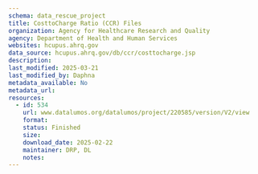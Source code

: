 ```yaml
---
schema: data_rescue_project 
title: CosttoCharge Ratio (CCR) Files
organization: Agency for Healthcare Research and Quality
agency: Department of Health and Human Services
websites: hcupus.ahrq.gov
data_source: hcupus.ahrq.gov/db/ccr/costtocharge.jsp
description: 
last_modified: 2025-03-21
last_modified_by: Daphna
metadata_available: No
metadata_url: 
resources:
  - id: 534
    url: www.datalumos.org/datalumos/project/220585/version/V2/view
    format: 
    status: Finished
    size: 
    download_date: 2025-02-22
    maintainer: DRP, DL
    notes: 
---
```


